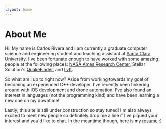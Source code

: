 ```yaml
---
layout: home
---
```

# About Me

Hi! My name is Carlos Rivera and I am currently a graduate computer science and engineering student and teaching assistant at [Santa Clara University](https://www.scu.edu/engineering/academic-programs/department-of-computer-engineering/). I've been fortunate enough to have worked with some amazing people at the following places: [NASA Ames Research Center](https://www.nasa.gov/ames), Stellar Solution's [QuakeFinder](https://www.quakefinder.com/), and [Lyft](https://www.lyft.com). 

So what am I up to right now? Aside from working towards my goal of becoming an experienced C++ developer, I've recently been tinkering around with iOS development and drone automation. I've also found an interest in languages (not the programming kind) and have been learning a new one on my downtime!

Lastly, this site is still under construction so stay tuned! I'm also always excited to meet new people so definitely drop me a line if I've piqued your interest and you'd like to chat. In the meantime though, here is my [resume](https://drive.google.com/file/d/1Olwvm9Xk2vxNDhpO7tTuzG2gSpl-6dcI/view?usp=sharing) :)
